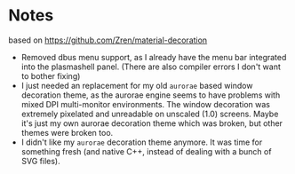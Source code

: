 # Notes

based on https://github.com/Zren/material-decoration

- Removed dbus menu support, as I already have the menu bar integrated into the plasmashell panel.
  (There are also compiler errors I don't want to bother fixing)
- I just needed an replacement for my old `aurorae` based window decoration theme, as the aurorae engine
  seems to have problems with mixed DPI multi-monitor environments. The window decoration was extremely
  pixelated and unreadable on unscaled (1.0) screens. Maybe it's just my own aurorae decoration theme
  which was broken, but other themes were broken too.
- I didn't like my `aurorae` decoration theme anymore. It was time for something fresh (and native C++,
  instead of dealing with a bunch of SVG files).
